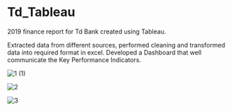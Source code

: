 # Td_Tableau
2019 finance report for Td Bank created using Tableau.

Extracted data from different sources, performed cleaning and transformed data into required format in excel. Developed a Dashboard that well communicate the Key Performance Indicators.

![1 (1)](https://user-images.githubusercontent.com/60280080/75601937-5409b680-5a8e-11ea-87b6-b9e1ab6b318b.png)

![2](https://user-images.githubusercontent.com/60280080/75601950-73084880-5a8e-11ea-8196-faa999ceceb9.png)

![3](https://user-images.githubusercontent.com/60280080/75601961-9501cb00-5a8e-11ea-94e3-25c6f5bc5a1f.png)





